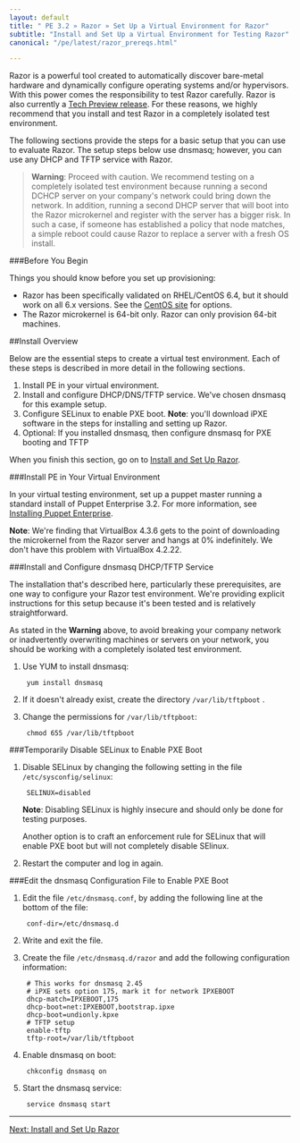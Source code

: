 ```yaml
---
layout: default
title: " PE 3.2 » Razor » Set Up a Virtual Environment for Razor"
subtitle: "Install and Set Up a Virtual Environment for Testing Razor"
canonical: "/pe/latest/razor_prereqs.html"

---
```


Razor is a powerful tool created to automatically discover bare-metal hardware and dynamically configure operating systems and/or hypervisors. With this power comes the responsibility to test Razor carefully. Razor is also currently a [Tech Preview release](http://puppetlabs.com/services/tech-preview). For these reasons, we highly recommend that you install and test Razor in a completely isolated test environment.

The following sections provide the steps for a basic setup that you can use to evaluate Razor. The setup steps below use dnsmasq; however, you can use any DHCP and TFTP service with Razor.

>**Warning**: Proceed with caution. We recommend testing on a completely isolated test environment because running a second DCHCP server on your company's network could bring down the network. In addition, running a second DHCP server that will boot into the Razor microkernel and register with the server has a bigger risk. In such a case, if someone has established a policy that node matches, a simple reboot could cause Razor to replace a server with a fresh OS install.

###Before You Begin

Things you should know before you set up provisioning:

+ Razor has been specifically validated on RHEL/CentOS 6.4, but it should work on all 6.x versions. See the [CentOS site](http://isoredirect.centos.org/centos/6/isos/x86_64/) for options.
+ The Razor microkernel is 64-bit only. Razor can only provision 64-bit machines.

##Install Overview

Below are the essential steps to create a virtual test environment. Each of these steps is described in more detail in the following sections.

1. Install PE in your virtual environment.
2. Install and configure DHCP/DNS/TFTP service.
	We've chosen dnsmasq for this example setup.
3. Configure SELinux to enable PXE boot.
	**Note**: you'll download iPXE software in the steps for installing and setting up Razor.
4. Optional: If you installed dnsmasq, then configure dnsmasq for PXE booting and TFTP

When you finish this section, go on to [Install and Set Up Razor](./razor_install.html).

###Install PE in Your Virtual Environment

In your virtual testing environment, set up a puppet master running a standard install of Puppet Enterprise 3.2. For more information, see [Installing Puppet Enterprise](./install_basic.html).

**Note**: We're finding that VirtualBox 4.3.6 gets to the point of downloading the microkernel from the Razor server and hangs at 0% indefinitely. We don't have this problem with VirtualBox 4.2.22.


###Install and Configure dnsmasq DHCP/TFTP Service

The installation that's described here, particularly these prerequisites, are one way to configure your Razor test environment. We're providing explicit instructions for this setup because it's been tested and is relatively straightforward.

As stated in the **Warning** above, to avoid breaking your company network or inadvertently overwriting machines or servers on your network, you should be working with a completely isolated test environment.


1. Use YUM to install dnsmasq:

		yum install dnsmasq

2. If it doesn't already exist, create the directory `/var/lib/tftpboot` .
3. Change the permissions for `/var/lib/tftpboot`:

		chmod 655 /var/lib/tftpboot

###Temporarily Disable SELinux to Enable PXE Boot

1. Disable SELinux by changing the following setting in the file `/etc/sysconfig/selinux`:

		SELINUX=disabled

	**Note**: Disabling SELinux is highly insecure and should only be done for testing  purposes.

	Another option is to craft an enforcement rule for SELinux that will enable PXE boot but will not completely disable SElinux.

2. Restart the computer and log in again.

###Edit the dnsmasq Configuration File to Enable PXE Boot

1. Edit the file `/etc/dnsmasq.conf`, by adding the following line at the bottom of the file:

		conf-dir=/etc/dnsmasq.d

2. Write and exit the file.
3. Create the file `/etc/dnsmasq.d/razor` and add the following configuration information:

		# This works for dnsmasq 2.45
		# iPXE sets option 175, mark it for network IPXEBOOT
		dhcp-match=IPXEBOOT,175
		dhcp-boot=net:IPXEBOOT,bootstrap.ipxe
		dhcp-boot=undionly.kpxe
		# TFTP setup
		enable-tftp
		tftp-root=/var/lib/tftpboot

4. Enable dnsmasq on boot:

		chkconfig dnsmasq on

5. Start the dnsmasq service:

		service dnsmasq start


* * *


[Next: Install and Set Up Razor](./razor_install.html)
